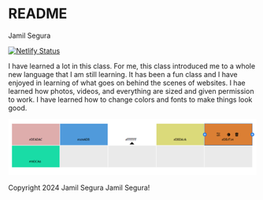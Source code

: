 # README
Jamil Segura

[![Netlify Status](https://api.netlify.com/api/v1/badges/3641824c-e2c9-4f4a-bffa-cfac5a52ec5a/deploy-status)](https://app.netlify.com/sites/about-me-jamilsegura/deploys)

I have learned a lot in this class. For me, this class introduced me to a whole new language that I am still learning. It has been a fun class and I have enjoyed in learning of what goes on behind the scenes of websites. I hae learned how photos, videos, and everything are sized and given permission to work. I have learned how to change colors and fonts to make things look good.

![Screenshot of color swatches](img/swatch.png)


Copyright 2024 Jamil Segura
Jamil Segura!
